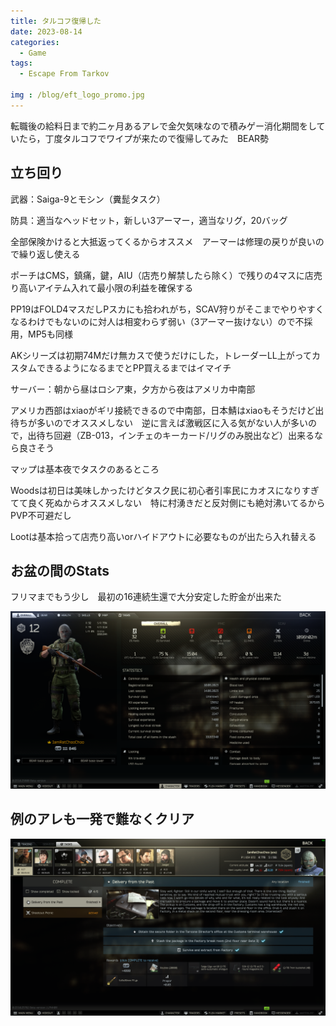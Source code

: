 ```yaml
---
title: タルコフ復帰した
date: 2023-08-14
categories:
  - Game
tags:
  - Escape From Tarkov

img : /blog/eft_logo_promo.jpg
---
```


転職後の給料日まで約二ヶ月あるアレで金欠気味なので積みゲー消化期間をしていたら，丁度タルコフでワイプが来たので復帰してみた　BEAR勢

## 立ち回り

武器：Saiga-9とモシン（糞髭タスク）

防具：適当なヘッドセット，新しい3アーマー，適当なリグ，20バッグ

全部保険かけると大抵返ってくるからオススメ　アーマーは修理の戻りが良いので繰り返し使える

ポーチはCMS，鎮痛，鍵，AIU（店売り解禁したら除く）で残りの4マスに店売り高いアイテム入れて最小限の利益を確保する



PP19はFOLD4マスだしPスカにも拾われがち，SCAV狩りがそこまでやりやすくなるわけでもないのに対人は相変わらず弱い（3アーマー抜けない）ので不採用，MP5も同様

AKシリーズは初期74Mだけ無カスで使うだけにした，トレーダーLL上がってカスタムできるようになるまでとPP買えるまではイマイチ



サーバー：朝から昼はロシア東，夕方から夜はアメリカ中南部

アメリカ西部はxiaoがギリ接続できるので中南部，日本鯖はxiaoもそうだけど出待ちが多いのでオススメしない　逆に言えば激戦区に入る気がない人が多いので，出待ち回避（ZB-013，インチェのキーカード/リグのみ脱出など）出来るなら良さそう



マップは基本夜でタスクのあるところ

Woodsは初日は美味しかったけどタスク民に初心者引率民にカオスになりすぎてて良く死ぬからオススメしない　特に村湧きだと反対側にも絶対沸いてるからPVP不可避だし



Lootは基本拾って店売り高いorハイドアウトに必要なものが出たら入れ替える

## お盆の間のStats

フリマまでもう少し　最初の16連続生還で大分安定した貯金が出来た

<img src="/blog/tarkovstats1.png" width="1000" >

## 例のアレも一発で難なくクリア

<img src="/blog/delivery_from_the_past.png" width="1000" >